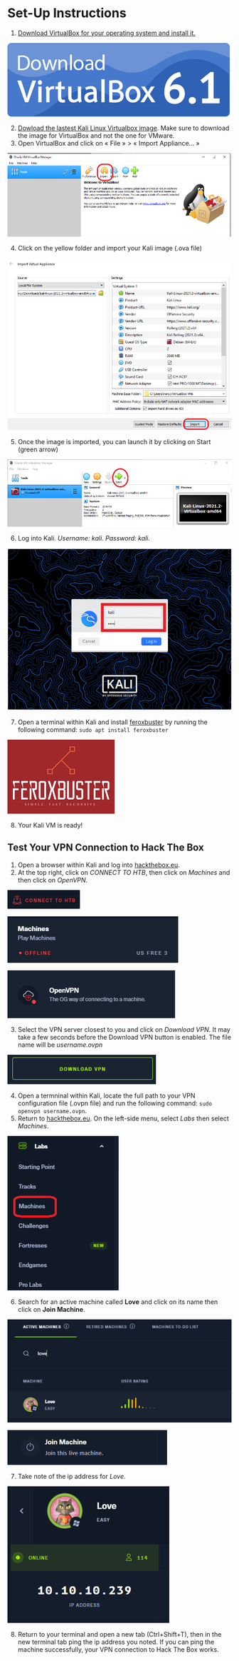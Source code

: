 # Set-Up Instructions

1. [Download VirtualBox for your operating system and install it.](https://www.virtualbox.org/)

![VirtualBox](/assets_/downloadVB.png)

2. [Dowload the lastest Kali Linux Virtualbox image](https://www.kali.org/get-kali/#kali-virtual-machines). Make sure to download the image for VirtualBox and not the one for VMware.
3. Open VirtualBox and click on « File » > « Import Appliance… »

![Import1](/assets_/importvm.png)

4. Click on the yellow folder and import your Kali image (.ova file)

![Import2](/assets_/importvm2.PNG)

5. Once the image is imported, you can launch it by clicking on Start (green arrow) 

![VMStart](/assets_/vm_start.png)

6. Log into Kali. *Username: kali. Password: kali.*

![Login](/assets_/kalikali.png)

7. Open a terminal within Kali and install [feroxbuster](https://github.com/epi052/feroxbuster) by running the following command: `sudo apt install feroxbuster`

![Feroxbuster](/assets_/feroxbuster.png)

8. Your Kali VM is ready!

## Test Your VPN Connection to Hack The Box
1. Open a browser within Kali and log into [hackthebox.eu](https://www.hackthebox.eu/).
2. At the top right, click on *CONNECT TO HTB*, then click on *Machines* and then click on *OpenVPN*.

![Connect](/assets_/connectothtb.PNG)

![Machines](/assets_/machines.PNG)

![OpenVPN](/assets_/openvpn.PNG)

3. Select the VPN server closest to you and click on *Download VPN*. It may take a few seconds before the Download VPN button is enabled. The file name will be *username.ovpn*

![OpenVPN](/assets_/downloadVPN.PNG)

4. Open a termninal within Kali, locate the full path to your VPN configuration file (.ovpn file) and run the following command: `sudo openvpn username.ovpn`.
5. Return to [hackthebox.eu](https://www.hackthebox.eu/). On the left-side menu, select *Labs* then select *Machines*. 

![Labs](/assets_/Labs_machines.PNG)


6. Search for an active machine called **Love** and click on its name then click on **Join Machine**. 

![SearchLove](/assets_/search_love.PNG)

![Join](/assets_/join.PNG)

7. Take note of the ip address for *Love*.

![Love](/assets_/love_ip.PNG)

8. Return to your terminal and open a new tab (Ctrl+Shift+T), then in the new terminal tab ping the ip address you noted. If you can ping the machine successfully, your VPN connection to Hack The Box works.
